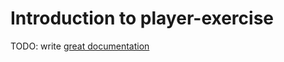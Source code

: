 # Introduction to player-exercise

TODO: write [great documentation](http://jacobian.org/writing/what-to-write/)
